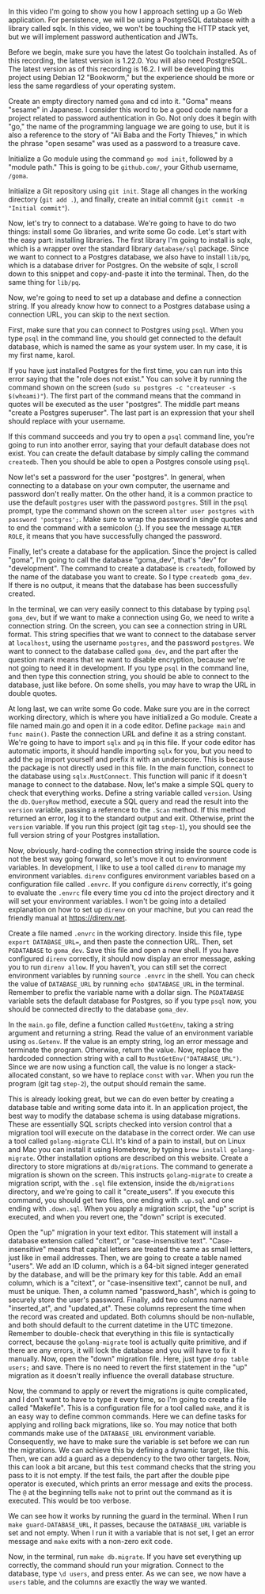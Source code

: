 In this video I'm going to show you how I approach setting up a Go Web application.
For persistence, we will be using a PostgreSQL database with a library called sqlx.
In this video, we won't be touching the HTTP stack yet, but we will implement password authentication and JWTs.

Before we begin, make sure you have the latest Go toolchain installed.
As of this recording, the latest version is 1.22.0.
You will also need PostgreSQL. The latest version as of this recording is 16.2.
I will be developing this project using Debian 12 "Bookworm," but the experience should be more or less the same regardless of your operating system.

Create an empty directory named `goma` and cd into it.
"Goma" means "sesame" in Japanese.
I consider this word to be a good code name for a project related to password authentication in Go.
Not only does it begin with "go," the name of the programming language we are going to use, but it is also a reference to the story of "Ali Baba and the Forty Thieves," in which the phrase "open sesame" was used as a password to a treasure cave.

Initialize a Go module using the command `go mod init`, followed by a "module path."
This is going to be `github.com/`, your Github username, `/goma`.
<!-- delete this line from the video -->
<!-- My Github username is my surname, Moroz, so I initialize the project using `go mod init github.com/moroz/goma`. -->
Initialize a Git repository using `git init`.
Stage all changes in the working directory (`git add .`), and finally, create an initial commit (`git commit -m "Initial commit"`).

<!-- re-record this line -->
Now, let's try to connect to a database.
We're going to have to do two things: install some Go libraries, and write some Go code.
Let's start with the easy part: installing libraries.
The first library I'm going to install is sqlx, which is a wrapper over the standard library `database/sql` package.
Since we want to connect to a Postgres database, we also have to install `lib/pq`, which is a database driver for Postgres.
On the website of sqlx, I scroll down to this snippet and copy-and-paste it into the terminal.
Then, do the same thing for `lib/pq`.

Now, we're going to need to set up a database and define a connection string.
If you already know how to connect to a Postgres database using a connection URL, you can skip to the next section.

First, make sure that you can connect to Postgres using `psql`.
When you type `psql` in the command line, you should get connected to the default database, which is named the same as your system user.
In my case, it is my first name, karol.

If you have just installed Postgres for the first time, you can run into this error saying that the "role does not exist."
You can solve it by running the command shown on the screen (`sudo su postgres -c "createuser -s $(whoami)"`).
The first part of the command means that the command in quotes will be executed as the user "postgres".
The middle part means "create a Postgres superuser".
The last part is an expression that your shell should replace with your username.

If this command succeeds and you try to open a `psql` command line, you're going to run into another error, saying that your default database does not exist.
You can create the default database by simply calling the command `createdb`.
Then you should be able to open a Postgres console using `psql`.

Now let's set a password for the user "postgres".
In general, when connecting to a database on your own computer, the username and password don't really matter.
On the other hand, it is a common practice to use the default `postgres` user with the password `postgres`.
Still in the `psql` prompt, type the command shown on the screen `alter user postgres with password 'postgres';`.
Make sure to wrap the password in single quotes and to end the command with a semicolon (;).
If you see the message `ALTER ROLE`, it means that you have successfully changed the password.

Finally, let's create a database for the application.
Since the project is called "goma", I'm going to call the database "goma_dev", that's "dev" for "development".
The command to create a database is `createdb`, followed by the name of the database you want to create.
So I type `createdb goma_dev`. If there is no output, it means that the database has been successfully created.

In the terminal, we can very easily connect to this database by typing `psql goma_dev`, but if we want to make a connection using Go, we need to write a connection string.
On the screen, you can see a connection string in URL format.
This string specifies that we want to connect to the database server at `localhost`, using the username `postgres`, and the password `postgres`.
We want to connect to the database called `goma_dev`, and the part after the question mark means that we want to disable encryption, because we're not going to need it in development.
If you type `psql` in the command line, and then type this connection string, you should be able to connect to the database, just like before.
On some shells, you may have to wrap the URL in double quotes.

At long last, we can write some Go code. Make sure you are in the correct working directory, which is where you have initialized a Go module.
Create a file named main.go and open it in a code editor.
Define `package main` and `func main()`. Paste the connection URL and define it as a string constant.
We're going to have to import `sqlx` and `pq` in this file. If your code editor has automatic imports, it should handle importing `sqlx` for you, but you need to add the `pq` import yourself and prefix it with an underscore. This is because the package is not directly used in this file.
In the main function, connect to the database using `sqlx.MustConnect`. This function will panic if it doesn't manage to connect to the database.
Now, let's make a simple SQL query to check that everything works. Define a string variable called `version`.
Using the `db.QueryRow` method, execute a SQL query and read the result into the `version` variable, passing a reference to the `.Scan` method.
If this method returned an error, log it to the standard output and exit. Otherwise, print the `version` variable.
If you run this project (git tag `step-1`), you should see the full version string of your Postgres installation.

Now, obviously, hard-coding the connection string inside the source code is not the best way going forward, so let's move it out to environment variables.
In development, I like to use a tool called `direnv` to manage my environment variables.
`direnv` configures environment variables based on a configuration file called `.envrc`.
If you configure `direnv` correctly, it's going to evaluate the `.envrc` file every time you cd into the project directory and it will set your environment variables.
I won't be going into a detailed explanation on how to set up `direnv` on your machine, but you can read the friendly manual at https://direnv.net.

Create a file named `.envrc` in the working directory. Inside this file, type `export DATABASE_URL=`, and then paste the connection URL. Then, set `PGDATABASE` to `goma_dev`. Save this file and open a new shell.
If you have configured `direnv` correctly, it should now display an error message, asking you to run `direnv allow`. If you haven't, you can still set the correct environment variables by running `source .envrc` in the shell.
You can check the value of `DATABASE_URL` by running `echo $DATABASE_URL` in the terminal. Remember to prefix the variable name with a dollar sign.
The `PGDATABASE` variable sets the default database for Postgres, so if you type `psql` now, you should be connected directly to the database `goma_dev`.

In the `main.go` file, define a function called `MustGetEnv`, taking a string argument and returning a string.
Read the value of an environment variable using `os.Getenv`. If the value is an empty string, log an error message and terminate the program.
Otherwise, return the value.
Now, replace the hardcoded connection string with a call to `MustGetEnv("DATABASE_URL")`. Since we are now using a function call, the value is no longer a stack-allocated constant, so we have to replace `const` with `var`.
When you run the program (git tag `step-2`), the output should remain the same.

This is already looking great, but we can do even better by creating a database table and writing some data into it.
In an application project, the best way to modify the database schema is using database migrations.
These are essentially SQL scripts checked into version control that a migration tool will execute on the database in the correct order.
We can use a tool called `golang-migrate` CLI. It's kind of a pain to install, but on Linux and Mac you can install it using Homebrew, by typing `brew install golang-migrate`. Other installation options are described on this website.
Create a directory to store migrations at `db/migrations`.
The command to generate a migration is shown on the screen. This instructs `golang-migrate` to create a migration script, with the `.sql` file extension, inside the `db/migrations` directory, and we're going to call it "create_users".
If you execute this command, you should get two files, one ending with `.up.sql` and one ending with `.down.sql`.
When you apply a migration script, the "up" script is executed, and when you revert one, the "down" script is executed.

Open the "up" migration in your text editor.
This statement will install a database extension called "citext", or "case-insensitive text".
"Case-insensitive" means that capital letters are treated the same as small letters, just like in email addresses.
Then, we are going to create a table named "users". We add an ID column, which is a 64-bit signed integer generated by the database, and will be the primary key for this table.
Add an email column, which is a "citext", or "case-insensitive text", cannot be null, and must be unique.
Then, a column named "password_hash", which is going to securely store the user's password.
Finally, add two columns named "inserted_at", and "updated_at". These columns represent the time when the record was created and updated. Both columns should be non-nullable, and both should default to the current datetime in the UTC timezone.
Remember to double-check that everything in this file is syntactically correct, because the `golang-migrate` tool is actually quite primitive, and if there are any errors, it will lock the database and you will have to fix it manually.
Now, open the "down" migration file. Here, just type `drop table users;` and save. There is no need to revert the first statement in the "up" migration as it doesn't really influence the overall database structure.

Now, the command to apply or revert the migrations is quite complicated, and I don't want to have to type it every time, so I'm going to create a file called "Makefile".
This is a configuration file for a tool called `make`, and it is an easy way to define common commands.
Here we can define tasks for applying and rolling back migrations, like so.
You may notice that both commands make use of the `DATABASE_URL` environment variable. Consequently, we have to make sure the variable is set before we can run the migrations.
We can achieve this by defining a dynamic target, like this.
Then, we can add a guard as a dependency to the two other targets.
Now, this can look a bit arcane, but this `test` command checks that the string you pass to it is not empty. If the test fails, the part after the double pipe operator is executed, which prints an error message and exits the process.
The `@` at the beginning tells `make` not to print out the command as it is executed. This would be too verbose.

We can see how it works by running the guard in the terminal. When I run `make guard-DATABASE_URL`, it passes, because the `DATABASE_URL` variable is set and not empty.
When I run it with a variable that is not set, I get an error message and `make` exits with a non-zero exit code.

Now, in the terminal, run `make db.migrate`.
If you have set everything up correctly, the command should run your migration.
Connect to the database, type `\d users`, and press enter. As we can see, we now have a `users` table, and the columns are exactly the way we wanted.
